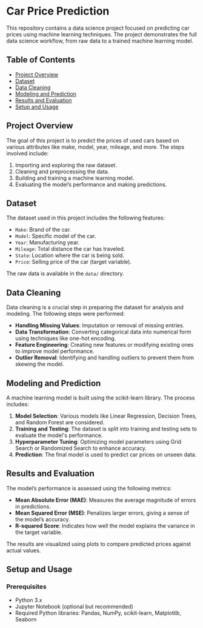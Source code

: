 # Car Price Prediction

This repository contains a data science project focused on predicting car prices using machine learning techniques. The project demonstrates the full data science workflow, from raw data to a trained machine learning model.

## Table of Contents
- [Project Overview](#project-overview)
- [Dataset](#dataset)
- [Data Cleaning](#data-cleaning)
- [Modeling and Prediction](#modeling-and-prediction)
- [Results and Evaluation](#results-and-evaluation)
- [Setup and Usage](#setup-and-usage)

## Project Overview

The goal of this project is to predict the prices of used cars based on various attributes like make, model, year, mileage, and more. The steps involved include:

1. Importing and exploring the raw dataset.
2. Cleaning and preprocessing the data.
3. Building and training a machine learning model.
4. Evaluating the model’s performance and making predictions.

## Dataset

The dataset used in this project includes the following features:

- `Make`: Brand of the car.
- `Model`: Specific model of the car.
- `Year`: Manufacturing year.
- `Mileage`: Total distance the car has traveled.
- `State`: Location where the car is being sold.
- `Price`: Selling price of the car (target variable).

The raw data is available in the `data/` directory.

## Data Cleaning

Data cleaning is a crucial step in preparing the dataset for analysis and modeling. The following steps were performed:

- **Handling Missing Values**: Imputation or removal of missing entries.
- **Data Transformation**: Converting categorical data into numerical form using techniques like one-hot encoding.
- **Feature Engineering**: Creating new features or modifying existing ones to improve model performance.
- **Outlier Removal**: Identifying and handling outliers to prevent them from skewing the model.

## Modeling and Prediction

A machine learning model is built using the scikit-learn library. The process includes:

1. **Model Selection**: Various models like Linear Regression, Decision Trees, and Random Forest are considered.
2. **Training and Testing**: The dataset is split into training and testing sets to evaluate the model's performance.
3. **Hyperparameter Tuning**: Optimizing model parameters using Grid Search or Randomized Search to enhance accuracy.
4. **Prediction**: The final model is used to predict car prices on unseen data.

## Results and Evaluation

The model’s performance is assessed using the following metrics:

- **Mean Absolute Error (MAE)**: Measures the average magnitude of errors in predictions.
- **Mean Squared Error (MSE)**: Penalizes larger errors, giving a sense of the model’s accuracy.
- **R-squared Score**: Indicates how well the model explains the variance in the target variable.

The results are visualized using plots to compare predicted prices against actual values.

## Setup and Usage

### Prerequisites

- Python 3.x
- Jupyter Notebook (optional but recommended)
- Required Python libraries: Pandas, NumPy, scikit-learn, Matplotlib, Seaborn




